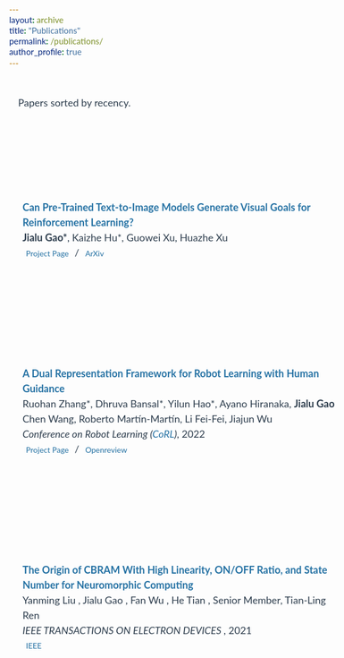 ```yaml
---
layout: archive
title: "Publications"
permalink: /publications/
author_profile: true
---
```

<head>
    <link rel="stylesheet" href="style.css">
</head>

<style>
html {-webkit-text-size-adjust: 100%; -moz-text-size-adjust: 100%; -ms-text-size-adjust: 100%;}
body {background-color: #fdfdfd; color: #2c3c4c; margin: 0; font-size: 13px;}
h1 {margin-bottom: 32px; font-size: 2.6em;}
h2 {margin-top: 48px;}
h1, h2 {color: #234;}
h3, h4, h5 {color: #345;}
h1, h2, h3, h4, h5, a, p, span, body, div {font-weight: normal; font-family: 'Lato', Verdana, Helvetica, sans-serif;}
.header {background: linear-gradient(to bottom, #f5f5f8 10%, #f1f1f5 90%); width: 100%; padding-top: 16px; padding-bottom: 32px;}
.header-profile-picture, .header-text {display: inline-block;}
.header-name h1 {margin: 0;}
.header-subtitle {margin-bottom: 12px;}
.header-profile-picture {width: 100px; height: 100px; margin-right: 12px; border-radius: 50%; background-image: url(files/me.jpeg); background-position: center; background-size: contain;}
.content {max-width: 748px; padding-left: 16px; padding-right: 16px; margin: auto; margin-top: 48px;}
.hr {width: 100%; height: 1px; margin: 48px 0; background-color: #d6dbdf;}
a {color: #2471a3; text-decoration: none;}
a:focus, a:hover {color: #f09228;}
p {line-height: 1.5em;}
.nobreak {white-space: nowrap;}
.noselect {-webkit-touch-callout: none; -webkit-user-select: none; -khtml-user-select: none; -moz-user-select: none; -ms-user-select: none; user-select: none;}
.bold {font-weight: bold;}
.italic {font-style: italic;}
.bulletpoints {line-height: 1.5em;}
.row {box-sizing: border-box;}
.row-media {display: block; float: left; width: 160px; height: 90px; background-position: center; background-size: contain; background-repeat: no-repeat;}
.row-text {display: block; float: left; margin-left: 12px; line-height: 1.5em; max-width: 566px;}
.row-text span {line-height: inherit;}
.clearfix {content: ""; clear: both; display: table;}
.publication {margin-bottom: 32px; padding-left: 8px;}
.publication.highlight {background-color: #fff8df; width: 100%; padding-top: 8px; padding-bottom: 8px; border-radius: 4px;}
.press {width: 100px; height: 80px; border: 1px solid #def; margin-right: 12px; background-size: cover;}  
.img-contain {background-size: contain !important;}
.footer {background-color: #345; width: 100%}
.footer-content {color: #fff; font-size: 10px; padding: 6px 0; max-width: 748px; margin: auto;}
.footer-content a {color: #fff; text-decoration: underline;}
.footer-content a:hover {color: #f09228 !important;}
.stars {font-size: 10px; display: inline-block; margin-left: 6px; color: #666;}

@media only screen and (max-width: 1150px) {
    .header-profile-picture, .header-text {display: block; margin: auto; text-align: center;}
    .header-profile-picture {margin-bottom: 12px; width: 140px; height: 140px;}
    body {font-size: 18px;}
    a.btn {font-size: 14px; padding: 2px 6px;}
}

@media only screen and (max-width: 1000px) {
    .publication {margin-bottom: 46px;}
    .publication .row-media {width: 260px; height: 130px; margin: auto; margin-bottom: 12px; display: block;}
    .publication .row-text {display: block; width: 100%; margin-left: 0;}
    .press {display: block;}
}

</style>


<div class="content" style="padding-bottom: 64px;">
    <div>
        <p>Papers sorted by recency.</p>
        <div class="publication row clearfix">
            <div class="row-media" style="background-image: url(files/LfVoid.gif);"></div>
            <div class="row-text">
                <a class="publication-title bold" href="https://arxiv.org/abs/2307.07837">Can Pre-Trained Text-to-Image Models Generate Visual Goals for Reinforcement Learning?</a><br/>
                <span class="bold">Jialu Gao*</span>, Kaizhe Hu*, Guowei Xu, Huazhe Xu<br/>
                <a class="btn btn-orange" href="https://lfvoid-rl.github.io">Project Page</a> / <a class="btn btn-orange" href="https://arxiv.org/abs/2307.07837">ArXiv</a> 
            </div>
        </div>
        <div class="publication row clearfix">
            <div class="row-media" style="background-image: url(files/dual_representation.png);"></div>
            <div class="row-text">
                <a class="publication-title bold" href="https://openreview.net/forum?id=H6rr_CGzV9y">A Dual Representation Framework for Robot Learning with Human Guidance</a><br/>
                Ruohan Zhang*, Dhruva Bansal*, Yilun Hao*, Ayano Hiranaka, <span class="bold">Jialu Gao</span> Chen Wang, Roberto Martín-Martín, Li Fei-Fei, Jiajun Wu<br/>
                <span class="italic">Conference on Robot Learning (<a href="https://corl2022.org">CoRL</a>)</span>, 2022</span><br/>
                <a class="btn btn-orange" href="https://sites.google.com/view/dr-hrl">Project Page</a> / <a class="btn btn-red" href="https://openreview.net/forum?id=H6rr_CGzV9y">Openreview</a> 
            </div>
        </div>
        <div class="publication row clearfix">
            <div class="row-media" style="background-image: url(files/CBRAM.png);"></div>
            <div class="row-text">
                <a class="publication-title bold" href="https://ieeexplore.ieee.org/document/9384166">The Origin of CBRAM With High Linearity, ON/OFF Ratio, and State Number for Neuromorphic Computing</a><br/>
                Yanming Liu , Jialu Gao , Fan Wu , He Tian , Senior Member, Tian-Ling Ren<br/>
                <span class="italic">IEEE TRANSACTIONS ON ELECTRON DEVICES </span>, 2021<br/>
                <a class="btn btn-red" href="https://ieeexplore.ieee.org/document/9384166">IEEE</a>
            </div>
        </div>
</div>